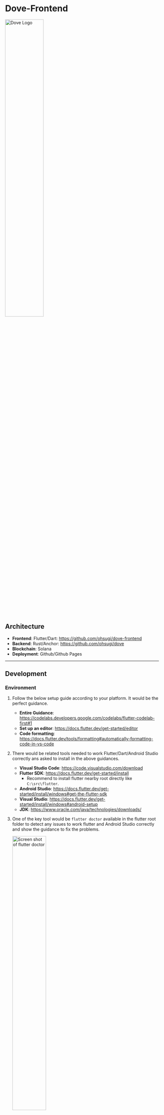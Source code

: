 # Dove-Frontend

<img src="./assets/images/logo.png" width="50%" alt="Dove Logo" />

## Architecture

- **Frontend**: Flutter/Dart: <https://github.com/ohsugi/dove-frontend>
- **Backend**: Rust/Anchor: <https://github.com/ohsugi/dove>
- **Blockchain**: Solana
- **Deployment**: Github/Github Pages

---

## Development

### Environment

1. Follow the below setup guide according to your platform. It would be the perfect guidance.
   - **Entire Guidance**: <https://codelabs.developers.google.com/codelabs/flutter-codelab-first#1>
   - **Set up an editor**: <https://docs.flutter.dev/get-started/editor>
   - **Code formatting**: <https://docs.flutter.dev/tools/formatting#automatically-formatting-code-in-vs-code>
1. There would be related tools needed to work Flutter/Dart/Android Studio correctly ans asked to install in the above guidances.
   - **Visual Studio Code**: <https://code.visualstudio.com/download>
   - **Flutter SDK**: <https://docs.flutter.dev/get-started/install>
     - Recommend to install flutter nearby root directly like `C:\src\flutter`.
   - **Android Studio**: <https://docs.flutter.dev/get-started/install/windows#get-the-flutter-sdk>
   - **Visual Studio**: <https://docs.flutter.dev/get-started/install/windows#android-setup>
   - **JDK**: <https://www.oracle.com/java/technologies/downloads/>
1. One of the key tool would be `flutter doctor` available in the flutter root folder to detect any issues to work flutter and Android Studio correctly and show the guidance to fix the problems.

   <img src="./images/flutter_doctor.png" width="48%" alt="Screen shot of flutter doctor" />

1. Some potencial issues and solutions previously faced were listed for future same problems:
   - Commadline tools: if Android Stduio installer does not install commandline tools, you can find download links in the section named "Command line tools only" the below of the android studio downlods on [this page](https://developer.android.com/studio).
   - You can then boot `sdkmanager.bat` in the commandline-tools/bin folder in it with the argument like `sdkmanager --install "commandline-tools;latest" --sdk_path=<path_to_sdk>.
   - VM Acceleration: <https://developer.android.com/studio/run/emulator-acceleration#accel-vm>
   - You also have to agree the Android Licenses via flutter doctor by `flutter doctor --android-licenses`
1. There would be related environment variables and those examples in my environment.
   - **ANDROID_HOME**: C:/Users/\<user_name>/AppData/Local/Android/Sdk
   - **ANDROID_USER_HOME**: C:/Users/\<user_name>/.android
   - **PATH**
     - **VS Code Bin**: C:/Users/\<user_name>/AppData/Local/Programs/Microsoft VS Code/bin
     - **JAVA Home**: C:/Program Files/Common Files/Oracle/Java/javapath
1. It would be a great way to catch up on the basics by coding a simple app with the following tutorial.
   - <https://docs.flutter.dev/get-started/codelab>

### Dependencies

1. You can add the dependencies by the below command.

   > flutter pub add <package_name>

1. You can update the dependencies by the below command.

   > flutter pub upgrade

1. You can check the outdated dependencies by the below command.

   > flutter pub outdated

1. Right click on `pubspec.yaml` and select `Get Packages` or type `flutter pub get` on your terminal to install dependencies.
   - If you will get some issues, once you can clean up the dependencies from the cache by typing `flutter clean` and reinstall the dependencies might clear those issues sometime.

### Dart Fix

1. You can use dart fix to fix some issues automatically by typing the below command on the terminal. Details are explained on [this page](https://dart.dev/tools/dart-fix).

   ```bash
      dart fix --dry-run
      dart fix --apply
   ```

### Migrate to Null Safety

1. Check the null safety of the project by the below command.

   > dart pub outdated --mode=null-safety

1. Migrate to null safety by the below command.

   > dart migrate

### Debug

1. You can use DevTools by opening Command Pallete by selecting [View]->[Command Palette] or `Ctrl + Shift + P` and type `> Flutter: Open DevTools` and then select for instance `Open Widget Inspector Page` to open Widget Inspector.

### Build

### Build Configuration with dotenv

1. Create `.env` file in the root folder and copy the below content to it.

   ```.env
      http_cluster=localnet
      app_uri=https://my_dapp.com
      app_icon_uri=favicon.png
      app_name=Dove
   ```

#### Android

1. Check gradle version and the related parameters below if you got some error to build for Android emulator.

   - project_root/android/settings.gradle

     ```gradle

        plugins {
         ...
         id "com.android.application" version '8.4.2' apply false
         ...
        }
     ```

   - root/android/gradle/wrapper/gradle-wrapper.properties

     > distributionUrl=https\://services.gradle.org/distributions/gradle-8.6-bin.zip

1. You also can check compatible Java version with Gradle version on the below page.

   - <https://docs.gradle.org/current/userguide/compatibility.html>
     - E.g., Gradle 8.4.x is compatible with Java 21

1. Adding a launcher icon

   - <https://docs.flutter.dev/deployment/android#adding-a-launcher-icon>

1. Build an APK for debug and trial use

   - For apk (Android) you need to run the command :

     > flutter build apk --release

   - If you want to split the apks per abi (Split Apk) then run

     > flutter build apk --target-platform android-arm,android-arm64,android-x64 --split-per-abi

   - For ipa (iOS) you need to run the command :

     > flutter build ios --release

   - `--release` is optional as it is by default if you need debug build, just replace `--release` with `--debug`
   - you can find the released APK or IPA files form

     > build/app/outputs/flutter-apk/app-release.apk

   - Rename the apk file to `dove.apk` and move it to the online folder.

#### Updates Gradle, Android Gradle Plugin, and Kotlin

1. You can open Android Studio and check the update notification on the bottom right corner of the window. You can also check `Help` -> `Check for Updates` to update Android Studio.

1. Update Gradle version and the corresponding Android Gradle Plugin version in the below files.

   - root/android/gradle/wrapper/gradle-wrapper.properties

     > distributionUrl=https\://services.gradle.org/distributions/gradle-8.6-bin.zip

   - project_root/android/settings.gradle

     ```gradle

        plugins {
         ...
         id "com.android.application" version '8.4.2' apply false
         ...
        }
     ```

1. Update Kotlin version in the below files.

   - root/android/app/build.gradle

     ```gradle
        def kotlin_version = "1.8.0"
        dependencies {
           implementation 'com.android.support:multidex:1.0.3'
           implementation "org.jetbrains.kotlin:kotlin-stdlib-jdk7:$kotlin_version"
        }
     ```

1. Open Android Studio and click `File` -> `Sync Project with Gradle Files` to update the Gradle and Android Gradle Plugin.

   - This command will update the Gradle version and the Android Gradle Plugin version. This can also identify some issues and ask you to fix them.

1. Click `Tools` -> `AGP Upgrade Assistant` to update the Android Gradle Plugin.

   - You need to align the Gradle version and the Android Gradle Plugin version. You can also check the compatibility of the Gradle version and the Android Gradle Plugin version on the below page.
     - <https://developer.android.com/studio/releases/gradle-plugin#updating-gradle>
   - You can also check the compatibility of the Gradle version and the Kotlin version on the below page.
     - <https://kotlinlang.org/docs/releases.html>
   - You should specify Android Gradle Plugin version in the below file (e.g., 8.4.2 in the below example).

     - project_root/android/settings.gradle

       ```gradle

          plugins {
           ...
           id "com.android.application" version '8.4.2' apply false
           ...
          }
       ```

## Credit

The first code base was created based on the below template. The code was then modified to fit the needs of the project.

- <https://github.com/abuanwar072/E-commerce-Complete-Flutter-UI>

The Dove Frontend is using the below images/icons on the app.

- By Boris Chilingaryan - Own work, CC BY-SA 4.0, <https://commons.wikimedia.org/w/index.php?curid=120461277>
- By Creative Tail - <https://www.creativetail.com/40-free-flat-animal-icons/https://archive.is/lE5aD>, CC BY 4.0, <https://commons.wikimedia.org/w/index.php?curid=47524126>
- By Searchprivacyexpert - Own work, CC BY-SA 4.0, <https://commons.wikimedia.org/w/index.php?curid=65221873>
- By VateGV - Own work, CC BY-SA 4.0, <https://commons.wikimedia.org/w/index.php?curid=63793145>
